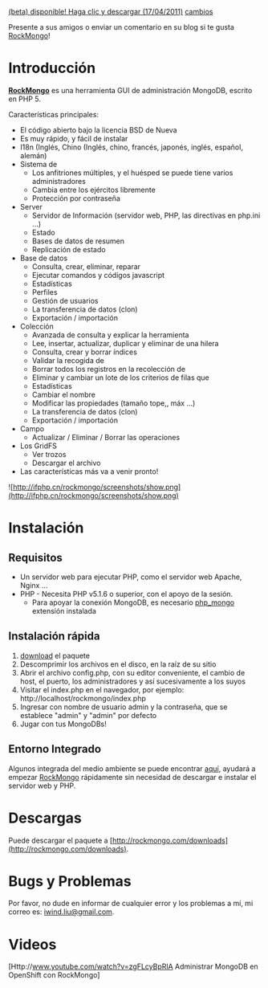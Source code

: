


[(beta) disponible! Haga clic y descargar (17/04/2011)](http://rockmongo.com/?action=downloads)
[cambios](rock_mongo_change_log.md)

Presente a sus amigos o enviar un comentario en su blog si te gusta [RockMongo](rock_mongo.md)!

# Introducción #

**[RockMongo](Rock_mongo.md)** es una herramienta GUI de administración MongoDB, escrito en PHP 5.

Características principales:
  * El código abierto bajo la licencia BSD de Nueva
  * Es muy rápido, y fácil de instalar
  * I18n (Inglés, Chino (Inglés, chino, francés, japonés, inglés, español, alemán)
  * Sistema de
    * Los anfitriones múltiples, y el huésped se puede tiene varios administradores
    * Cambia entre los ejércitos libremente
    * Protección por contraseña
  * Server
    * Servidor de Información (servidor web, PHP, las directivas en php.ini ...)
    * Estado
    * Bases de datos de resumen
    * Replicación de estado
  * Base de datos
    * Consulta, crear, eliminar, reparar
    * Ejecutar comandos y códigos javascript
    * Estadísticas
    * Perfiles
    * Gestión de usuarios
    * La transferencia de datos (clon)
    * Exportación / importación
  * Colección
    * Avanzada de consulta y explicar la herramienta
    * Lee, insertar, actualizar, duplicar y eliminar de una hilera
    * Consulta, crear y borrar índices
    * Validar la recogida de
    * Borrar todos los registros en la recolección de
    * Eliminar y cambiar un lote de los criterios de filas que
    * Estadísticas
    * Cambiar el nombre
    * Modificar las propiedades (tamaño tope,, máx ...)
    * La transferencia de datos (clon)
    * Exportación / importación
  * Campo
    * Actualizar / Eliminar / Borrar las operaciones
  * Los GridFS
    * Ver trozos
    * Descargar el archivo
  * Las características más va a venir pronto!

![http://ifphp.cn/rockmongo/screenshots/show.png](http://ifphp.cn/rockmongo/screenshots/show.png)


# Instalación #

## Requisitos ##
  * Un servidor web para ejecutar PHP, como el servidor web Apache, Nginx ...
  * PHP - Necesita PHP v5.1.6 o superior, con el apoyo de la sesión.
    * Para apoyar la conexión MongoDB, es necesario [php\_mongo](http://www.php.net/manual/en/mongo.installation.php) extensión instalada

## Instalación rápida ##

  1. [download](http://rockmongo.com/downloads) el paquete
  1. Descomprimir los archivos en el disco, en la raíz de su sitio
  1. Abrir el archivo config.php, con su editor conveniente, el cambio de host, el puerto, los administradores y así sucesivamente a los suyos
  1. Visitar el index.php en el navegador, por ejemplo: http://localhost/rockmongo/index.php
  1. Ingresar con nombre de usuario admin y la contraseña, que se establece "admin" y "admin" por defecto
  1. Jugar con tus MongoDBs!

## Entorno Integrado ##

Algunos integrada del medio ambiente se puede encontrar [aquí](RelatedProjects.md), ayudará a empezar [RockMongo](rock_mongo.md) rápidamente sin necesidad de descargar e instalar el servidor web y PHP.

# Descargas #

Puede descargar el paquete a [http://rockmongo.com/downloads](http://rockmongo.com/downloads).

# Bugs y Problemas #

Por favor, no dude en informar de cualquier error y los problemas a mí, mi correo es: iwind.liu@gmail.com.

# Videos #
[Http://www.youtube.com/watch?v=zgFLcyBpRlA Administrar MongoDB en OpenShift con RockMongo]